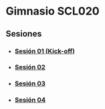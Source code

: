 # Gimnasio SCL020

## Sesiones

- ### [Sesión 01 (Kick-off)](./session-01/session-01.md)
- ### [Sesión 02](./session-02/session-02.md)
- ### [Sesión 03](./session-03/session-03.md)
- ### [Sesión 04](./session-04/session-04.md)